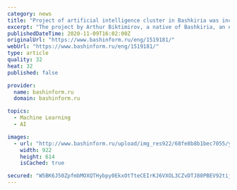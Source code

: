 ```yaml
---
category: news
title: "Project of artificial intelligence cluster in Bashkiria was included in ASI shortlist"
excerpt: "The project by Arthur Biktimirov, a native of Bashkiria, an expert at the ASI National Technological Initiative Center for Neurotechnologies and VR, was"
publishedDateTime: 2020-11-09T16:02:00Z
originalUrl: "https://www.bashinform.ru/eng/1519181/"
webUrl: "https://www.bashinform.ru/eng/1519181/"
type: article
quality: 32
heat: 32
published: false

provider:
  name: bashinform.ru
  domain: bashinform.ru

topics:
  - Machine Learning
  - AI

images:
  - url: "http://www.bashinform.ru/upload/img_res922/68fe8b8b1bec7055/ytsaytsaytsa_jpg_crop1604933139_ejw_922.jpg"
    width: 922
    height: 614
    isCached: true

secured: "W5BK6J50ZpfmbMOXQTHybpy0EkxOtTteCEIrKJ6VXOL3CZvDTJ80PBEV92tijjmX8wuS+JelyLesz3vROneZLKbM4Fhmmd+o6khDqyOHpHAHrx9JbwVsieWpRhTSZBmZGc7aJ8msmo7nQV9AieG3ed+zl45iU3WknwG0wpVODrOF8RJwxHeCenKHJgMN8AfzXb2d286eSI+BoTyO6Lrz18j3SJERKdVgZMIsvuLyX5Uo7jPvFtJE7IygCqzVjoHwYtLC7dAwBcGnyDRCa1UMzYAk2CpzSveZP50DEKWvi95rmtsFs3ZMcCMEK2Xmj575oCK6RNY2wp1aUvuyZVqvXuFRcIYsAVnivTfugRTaiGY=;l/tnORscc+3V+PteiRV+hA=="
---
```


